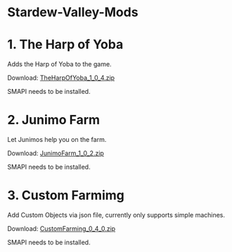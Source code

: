 # Stardew-Valley-Mods

# 1. The Harp of Yoba
Adds the Harp of Yoba to the game.

Download: [TheHarpOfYoba_1_0_4.zip](https://github.com/Platonymous/Stardew-Valley-Mods/raw/master/TheHarpOfYoba/Mod/TheHarpOfYoba_1_0_4.zip)

SMAPI needs to be installed. 

# 2. Junimo Farm
Let Junimos help you on the farm.

Download: [JunimoFarm_1_0_2.zip](https://github.com/Platonymous/Stardew-Valley-Mods/raw/master/TheJunimoExpress/Mod/JunimoFarm_1_0_2.zip)

SMAPI needs to be installed. 

# 3. Custom Farmimg
Add Custom Objects via json file, currently only supports simple machines. 

Download: [CustomFarming_0_4_0.zip](https://github.com/Platonymous/Stardew-Valley-Mods/raw/master/CustomFarming/Mod/CustomFarming_0_4_0.zip)

SMAPI needs to be installed. 
